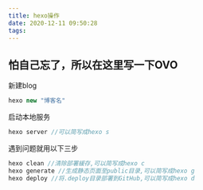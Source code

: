```yaml
---
title: hexo操作
date: 2020-12-11 09:50:28
tags:
---
```


## 怕自己忘了，所以在这里写一下OVO

新建blog
```javascript
hexo new "博客名"
```
启动本地服务
```javascript
hexo server //可以简写成hexo s
```
遇到问题就用以下三步
```javascript
hexo clean //清除部署緩存,可以简写成hexo c
hexo generate //生成静态页面至public目录,可以简写成hexo g
hexo deploy //将.deploy目录部署到GitHub,可以简写成hexo d
```